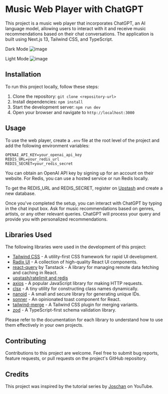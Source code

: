 # Music Web Player with ChatGPT

This project is a music web player that incorporates ChatGPT, an AI language model, allowing users to interact with it and receive music recommendations based on their chat conversations. The application is built using Next.js 13, Tailwind CSS, and TypeScript.

Dark Mode
![image](https://github.com/Sebasssssss/Music-player-with-ChatGPT/assets/105828786/96c2067a-bfc0-4734-9d90-468cf75dbdc8)

Light Mode
![image](https://github.com/Sebasssssss/Music-player-with-ChatGPT/assets/105828786/49d9db94-42af-42f1-9926-97ce07be7f66)

## Installation

To run this project locally, follow these steps:

1. Clone the repository: `git clone <repository-url>`
2. Install dependencies: `npm install`
3. Start the development server: `npm run dev`
4. Open your browser and navigate to `http://localhost:3000`

## Usage

To use the web player, create a `.env` file at the root level of the project and add the following environment variables:

```
OPENAI_API_KEY=your_openai_api_key
REDIS_URL=your_redis_url
REDIS_SECRET=your_redis_secret
```

You can obtain an OpenAI API key by signing up for an account on their website. For Redis, you can use a hosted service or run Redis locally.

To get the REDIS_URL and REDIS_SECRET, register on [Upstash](https://console.upstash.com/) and create a new database.

Once you've completed the setup, you can interact with ChatGPT by typing in the chat input box. Ask for music recommendations based on genres, artists, or any other relevant queries. ChatGPT will process your query and provide you with personalized recommendations.

## Libraries Used

The following libraries were used in the development of this project:

- [Tailwind CSS](https://tailwindcss.com/) - A utility-first CSS framework for rapid UI development.
- [Radix UI](https://www.radix-ui.com/) - A collection of high-quality React UI components.
- [react-query](https://react-query.tanstack.com/) by Tanstack - A library for managing remote data fetching and caching in React.
- [upstash/ratelimit and redis](https://github.com/upstash/ratelimit)
- [axios](https://axios-http.com/) - A popular JavaScript library for making HTTP requests.
- [clsx](https://github.com/lukeed/clsx) - A tiny utility for constructing class names dynamically.
- [nanoid](https://github.com/ai/nanoid) - A small and secure library for generating unique IDs.
- [sonner](https://github.com/bpmn-io/sonner) - An opinionated toast component for React.
- [tailwind-merge](https://github.com/benface/tailwindcss-merge) - A Tailwind CSS plugin for merging variants.
- [zod](https://github.com/colinhacks/zod) - A TypeScript-first schema validation library.

Please refer to the documentation for each library to understand how to use them effectively in your own projects.

## Contributing

Contributions to this project are welcome. Feel free to submit bug reports, feature requests, or pull requests on the project's GitHub repository.

## Credits

This project was inspired by the tutorial series by [Joschan](https://github.com/joschan21) on YouTube.
